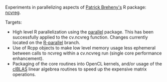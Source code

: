 Experiments in parallelizing aspects of [Patrick Breheny's](https://github.com/pbreheny) R package: [ncvreg](https://github.com/pbreheny/ncvreg).


Targets:
* High level R parallelization using the [parallel](https://stat.ethz.ch/R-manual/R-devel/library/parallel/doc/parallel.pdf) package. This has been successfully applied to the cv.ncvreg function. Changes currently located on the [R-parallel](https://github.com/grantbrown/ncvreg/tree/R-parallel) branch. 
* Use of Rcpp objects to make low level memory usage less ephemeral between calls to ncvreg within a cv.ncvreg run (single core performance enhancement).  
* Packaging of the core routines into OpenCL kernels, and/or usage of the [clBLAS](https://github.com/clMathLibraries/clBLAS) linear algebrea routines to speed up the expensive matrix operations.  
